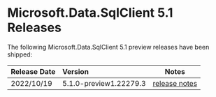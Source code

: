 # Microsoft.Data.SqlClient 5.1 Releases

The following Microsoft.Data.SqlClient 5.1 preview releases have been shipped:

| Release Date | Version | Notes |
| :-- | :-- | :--: |
| 2022/10/19 | 5.1.0-preview1.22279.3 | [release notes](5.1.0-preview1.md) |


